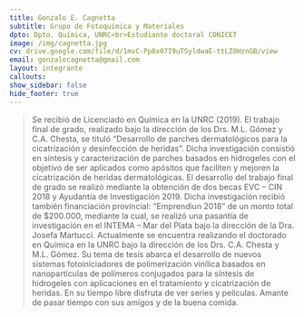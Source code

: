 ```yaml
---
title: Gonzalo E. Cagnetta
subtitle: Grupo de Fotoquímica y Materiales
dpto: Dpto. Química, UNRC<br>Estudiante doctoral CONICET
image: /img/cagnetta.jpg
cv: drive.google.com/file/d/1mvC-Pp8x07I9uTSyldwaE-ttLZ0HznGB/view
email: gonzalocagnetta@gmail.com
layout: integrante
callouts:
show_sidebar: false
hide_footer: true
---
```


> Se recibió de Licenciado en Química en la UNRC (2019). El trabajo final de grado, realizado bajo la dirección de los Drs. M.L. Gómez y C.A. Chesta, se tituló “Desarrollo de parches dermatológicos para la cicatrización y desinfección de heridas”. Dicha investigación consistió en síntesis y caracterización de parches basados en hidrogeles con el objetivo de ser aplicados como apósitos que faciliten y mejoren la cicatrización de heridas dermatológicas. 
El desarrollo del trabajo final de grado se realizó mediante la obtención de dos becas EVC – CIN 2018 y Ayudantía de Investigación 2019. Dicha investigación recibió también financiación provincial: “Emprendiun 2018” de un monto total de $200.000, mediante la cual, se realizó una pasantía de investigación en el INTEMA – Mar del Plata bajo la dirección de la Dra. Josefa Martucci.
Actualmente se encuentra realizando el doctorado en Química en la UNRC bajo la dirección de los Drs. C.A. Chesta y M.L. Gómez. Su tema de tesis abarca el desarrollo de nuevos sistemas fotoiniciadores de polimerización vinílica basados en nanopartículas de polímeros conjugados para la síntesis de hidrogeles con aplicaciones en el tratamiento y cicatrización de heridas.
En su tiempo libre disfruta de ver series y películas. Amante de pasar tiempo con sus amigos y de la buena comida. 
